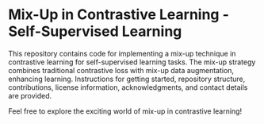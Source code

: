 # Mix-Up in Contrastive Learning - Self-Supervised Learning

This repository contains code for implementing a mix-up technique in contrastive learning for self-supervised learning tasks. The mix-up strategy combines traditional contrastive loss with mix-up data augmentation, enhancing learning. Instructions for getting started, repository structure, contributions, license information, acknowledgments, and contact details are provided.

Feel free to explore the exciting world of mix-up in contrastive learning!
